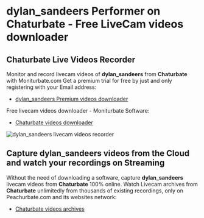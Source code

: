 # dylan_sandeers Performer on Chaturbate - Free LiveCam videos downloader

## Chaturbate Live Videos Recorder

Monitor and record livecam videos of **dylan_sandeers** from **Chaturbate** with Moniturbate.com
Get a premium trial for free by just and only registering with your Email address:
* [dylan_sandeers Premium videos downloader](https://moniturbate.com/request-demo-licence-key.html)

Free livecam videos downloader - Moniturbate Software:
* [Chaturbate videos downloader](https://moniturbate.com/moniturbate-download-software.html)

![dylan_sandeers livecam videos recorder](https://peachurnet.com/templates/moniturbate-software.png)


## Capture dylan_sandeers videos from the Cloud and watch your recordings on Streaming

Without the need of downloading a software, capture **dylan_sandeers** livecam videos from **Chaturbate** 100% online.
Watch Livecam archives from **Chaturbate** unlimitedly from thousands of existing recordings, only on Peachurbate.com and its websites network:
* [Chaturbate videos archives](https://peachurnet.com/)